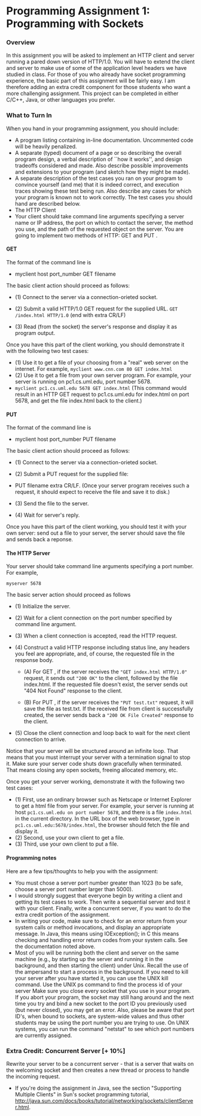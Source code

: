 # Programming Assignment 1: Programming with Sockets #

### Overview ###
In this assignment you will be asked to implement an HTTP client and server running a pared down version of HTTP/1.0. You will have to extend the client and server to make use of some of the application level headers we have studied in class. For those of you who already have socket programming experience, the basic part of this assignment will be fairly easy. I am therefore adding an extra credit component for those students who want a more challenging assignment. This project can be completed in either C/C++, Java, or other languages you prefer.
 

### What to Turn In ###
When you hand in your programming assignment, you should include:

- A program listing containing in-line documentation. Uncommented code will be heavily penalized.
- A separate (typed) document of a page or so describing the overall program design, a verbal description of ``how it works'', and design tradeoffs considered and made. Also describe possible improvements and extensions to your program (and sketch how they might be made).
- A separate description of the test cases you ran on your program to convince yourself (and me) that it is indeed correct, and execution traces showing these test being run.  Also describe any  cases for which your program is known not to work correctly.  The test cases  you should hand are described below.
- The HTTP Client
- Your client should take command line arguments specifying a server name or IP address, the port on which to contact the server, the method you use, and the path of the requested object on the server. You are going to implement two methods of HTTP: GET and PUT .

#### GET #### 
The format of the command line is
- myclient host port_number GET filename

The basic client action should proceed as follows:

- (1) Connect to the server via a connection-orieted socket.
- (2) Submit a valid HTTP/1.0 GET request for the supplied URL.  ```GET /index.html HTTP/1.0``` (end with extra CR/LF)

- (3) Read  (from the socket) the server's response and display it as program output.

Once you have this part of the client working, you should demonstrate it with the following two test cases:
- (1) Use it to get a file of your choosing from a "real" web server on the internet. For example, ```myclient www.cnn.com 80 GET index.html```
- (2) Use it to get a file from your own server program. For example, your server is running on pc1.cs.uml.edu, port number 5678.
- ```myclient pc1.cs.uml.edu 5678 GET index.html``` (This command would result in an HTTP GET request to pc1.cs.uml.edu for index.html on port 5678, and get the file index.html back to the client.)
  
#### PUT #### 

The format of the command line is
- myclient host port_number PUT filename

The basic client action should proceed as follows:

- (1) Connect to the server via a connection-orieted socket.
- (2) Submit a PUT request for the supplied file:
- PUT filename extra CR/LF. (Once your server program receives such a request, it should expect to receive the file and save it to disk.)

- (3) Send the file to the server.
- (4) Wait for server's reply.

Once you have this part of the client working, you should test it with your own server: send out a file to your server, the server should save the file and sends back a reponse.

#### The HTTP Server ####

Your server should take command line arguments specifying a port number. For example,

```myserver 5678```

The basic server action should proceed as follows

- (1) Initialize the server.
- (2) Wait for a client connection on the port number specified by command line argument.
- (3) When a client connection is accepted, read the HTTP request.

- (4) Construct a valid HTTP response including status line, any headers you feel are appropriate, and, of course, the requested file in the response body.
  - (A) For GET , if the server receives the ```"GET index.html HTTP/1.0"``` request, it sends out ```"200 OK"``` to the client, followed by the file index.html. If the requested file doesn't exist, the server sends out "404 Not Found" response to the client.

  - (B) For PUT , if the server receives the ```"PUT test.txt"``` request, it will save the file as test.txt. If the received file from client is successfully created, the server sends back a ```"200 OK File Created"``` response to the client.

- (5) Close the client connection and loop back to wait for the next client connection to arrive.


Notice that your server will be structured around an infinite loop. That means that you must interrupt your server with a termination signal to stop it. Make sure your server code shuts down gracefully when terminated. That means closing any open sockets, freeing allocated memory, etc.

Once you get your server working, demonstrate it with the following two test cases:

- (1) First, use an ordinary browser such as Netscape or Internet Explorer to get a html file from your server. For example, your server is running at host ```pc1.cs.uml.edu on port number 5678```, and there is a file ```index.html``` in the current directory. In the URL box of the web browser, type in ```pc1.cs.uml.edu:5678/index.html```, the browser should fetch the file and display it.
- (2) Second, use your own client to get a file.
- (3) Third, use your own client to put a file.

#### Programming notes #### 

Here are a few tips/thoughts to help you with the assignment:

- You must chose a server port number greater than 1023 (to be safe, choose a server port number larger than 5000).
- I would strongly suggest that everyone begin by writing a client and getting its test cases to work. Then write a sequential server and test it with your client. Finally, write a concurrent server, if you want to do the extra credit portion of the assignment.
- In writing your code, make sure to check for an error return from your system calls or method invocations, and display an appropriate message. In Java, this means using IOException(); in C this means checking and handling error return codes from your system calls. See the documentation noted above.
- Most of you will be running both the client and server on the same machine (e.g., by starting up the server and running it in the background, and then starting the client) under Unix. Recall the use of the ampersand to start a process in the background. If you need to kill your server after you have started it, you can use the UNIX kill command. Use the UNIX ps command to find the process id of your server
Make sure you close every socket that you use in your program. If you abort your program, the socket may still hang around and the next time you try and bind a new socket to the port ID you previously used (but never closed), you may get an error. Also, please be aware that port ID's, when bound to sockets, are system-wide values and thus other students may be using the port number you are trying to use. On UNIX systems, you can run the command "netstat" to see which port numbers are currently assigned.

### Extra Credit: Concurrent Server [+ 10%] ### 

Rewrite your server to be a concurrent server - that is a server that waits on the welcoming socket and then creates a new thread or process to handle the incoming request. 
- If you're doing the assignment in Java, see the section "Supporting Multiple Clients" in Sun's socket programming tutorial,
http://java.sun.com/docs/books/tutorial/networking/sockets/clientServer.html.
 